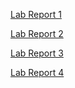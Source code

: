 [Lab Report 1](lab-report-1-week-2.html)

[Lab Report 2](lab-report-2-week-4.html)

[Lab Report 3](lab-report-3-week-6.html)

[Lab Report 4](lab-report-4-week-8.html)
